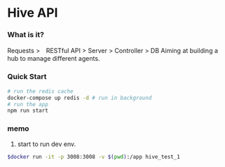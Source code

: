 # Hive API
### What is it?
Requests >　RESTful API > Server > Controller > DB
Aiming at building a hub to manage different agents.

### Quick Start
```sh
# run the redis cache
docker-compose up redis -d # run in background
# run the app 
npm run start
```

### memo 
1. start to run dev env.
```sh 
$docker run -it -p 3008:3008 -v $(pwd):/app hive_test_1
```